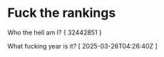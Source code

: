 # Fuck the rankings

Who the hell am I?
{ 32442851 }

What fucking year is it?
[ 2025-03-26T04:26:40Z ]

